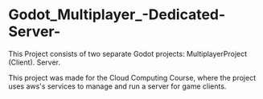 # Godot_Multiplayer_-Dedicated-Server-
This Project consists of two separate Godot projects:
    MultiplayerProject   (Client).
    Server.

This project was made for the Cloud Computing Course, where the project uses aws's services to manage and run a server for game clients.

